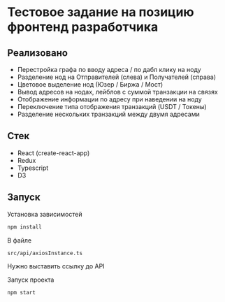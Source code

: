# Тестовое задание на позицию фронтенд разработчика

## Реализовано
- Перестройка графа по вводу адреса / по дабл клику на ноду
- Разделение нод на Отправителей (слева) и Получателей (справа)
- Цветовое выделение нод (Юзер / Биржа / Мост)
- Вывод адресов на нодах, лейблов с суммой транзакции на связях
- Отображение информации по адресу при наведении на ноду
- Переключение типа отображения транзакций (USDT / Токены)
- Разделение нескольких транзакций между двумя адресами

## Стек

- React (create-react-app)
- Redux
- Typescript
- D3

## Запуск

Установка зависимостей

```cmd
npm install
```

В файле
```cmd
src/api/axiosInstance.ts
```
Нужно выставить ссылку до API

Запуск проекта
```cmd
npm start
```
